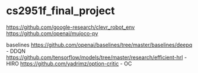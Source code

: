 # cs2951f_final_project

https://github.com/google-research/clevr_robot_env
https://github.com/openai/mujoco-py

baselines
https://github.com/openai/baselines/tree/master/baselines/deepq - DDQN
https://github.com/tensorflow/models/tree/master/research/efficient-hrl - HIRO
https://github.com/yadrimz/option-critic - OC

